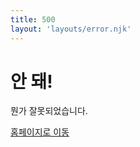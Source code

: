 ```yaml
---
title: 500
layout: 'layouts/error.njk'
---
```


<!--lint disable first-heading-level-->
# 안 돼!
<!--lint enable first-heading-level-->

뭔가 잘못되었습니다.

<a class="material-button button-filled button-round display-inline-flex color-bg bg-primary" href="/">홈페이지로 이동</a>
